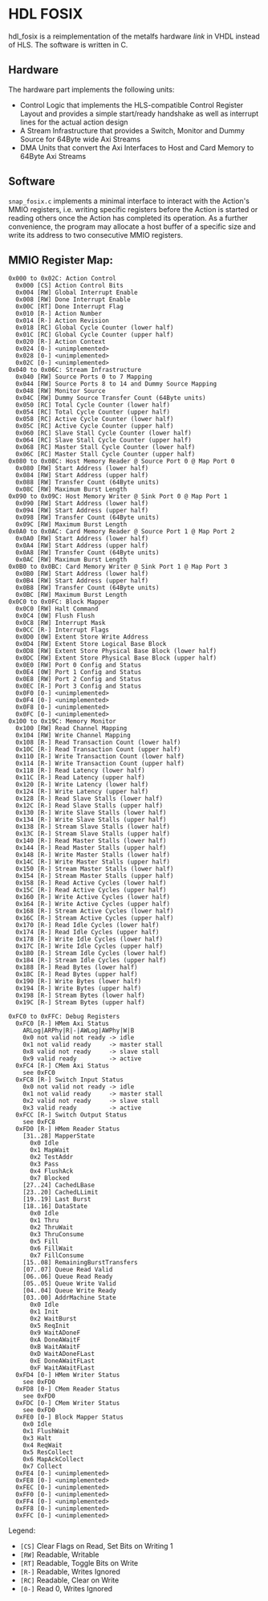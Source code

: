 # HDL FOSIX

hdl_fosix is a reimplementation of the metalfs hardware *link* in VHDL instead of HLS. The software is written in C.

## Hardware
The hardware part implements the following units:
 * Control Logic that implements the HLS-compatible Control Register Layout and provides a simple start/ready handshake as well as interrupt lines for the actual action design
 * A Stream Infrastructure that provides a Switch, Monitor and Dummy Source for 64Byte wide Axi Streams
 * DMA Units that convert the Axi Interfaces to Host and Card Memory to 64Byte Axi Streams

## Software 
 `snap_fosix.c` implements a minimal interface to interact with the Action's MMIO registers, i.e. writing specific registers before the Action is started or reading others once the Action has completed its operation. As a further convenience, the program may allocate a host buffer of a specific size and write its address to two consecutive MMIO registers.

## MMIO Register Map:
```
0x000 to 0x02C: Action Control
  0x000 [CS] Action Control Bits
  0x004 [RW] Global Interrupt Enable
  0x008 [RW] Done Interrupt Enable
  0x00C [RT] Done Interrupt Flag
  0x010 [R-] Action Number
  0x014 [R-] Action Revision
  0x018 [RC] Global Cycle Counter (lower half)
  0x01C [RC] Global Cycle Counter (upper half)
  0x020 [R-] Action Context
  0x024 [0-] <unimplemented>
  0x028 [0-] <unimplemented>
  0x02C [0-] <unimplemented>
0x040 to 0x06C: Stream Infrastructure
  0x040 [RW] Source Ports 0 to 7 Mapping
  0x044 [RW] Source Ports 8 to 14 and Dummy Source Mapping
  0x048 [RW] Monitor Source
  0x04C [RW] Dummy Source Transfer Count (64Byte units)
  0x050 [RC] Total Cycle Counter (lower half)
  0x054 [RC] Total Cycle Counter (upper half)
  0x058 [RC] Active Cycle Counter (lower half)
  0x05C [RC] Active Cycle Counter (upper half)
  0x060 [RC] Slave Stall Cycle Counter (lower half)
  0x064 [RC] Slave Stall Cycle Counter (upper half)
  0x068 [RC] Master Stall Cycle Counter (lower half)
  0x06C [RC] Master Stall Cycle Counter (upper half)
0x080 to 0x08C: Host Memory Reader @ Source Port 0 @ Map Port 0
  0x080 [RW] Start Address (lower half)
  0x084 [RW] Start Address (upper half)
  0x088 [RW] Transfer Count (64Byte units)
  0x08C [RW] Maximum Burst Length
0x090 to 0x09C: Host Memory Writer @ Sink Port 0 @ Map Port 1
  0x090 [RW] Start Address (lower half)
  0x094 [RW] Start Address (upper half)
  0x098 [RW] Transfer Count (64Byte units)
  0x09C [RW] Maximum Burst Length
0x0A0 to 0x0AC: Card Memory Reader @ Source Port 1 @ Map Port 2
  0x0A0 [RW] Start Address (lower half)
  0x0A4 [RW] Start Address (upper half)
  0x0A8 [RW] Transfer Count (64Byte units)
  0x0AC [RW] Maximum Burst Length
0x0B0 to 0x0BC: Card Memory Writer @ Sink Port 1 @ Map Port 3
  0x0B0 [RW] Start Address (lower half)
  0x0B4 [RW] Start Address (upper half)
  0x0B8 [RW] Transfer Count (64Byte units)
  0x0BC [RW] Maximum Burst Length
0x0C0 to 0x0FC: Block Mapper
  0x0C0 [RW] Halt Command
  0x0C4 [0W] Flush Flush
  0x0C8 [RW] Interrupt Mask
  0x0CC [R-] Interrupt Flags
  0x0D0 [0W] Extent Store Write Address
  0x0D4 [RW] Extent Store Logical Base Block
  0x0D8 [RW] Extent Store Physical Base Block (lower half)
  0x0DC [RW] Extent Store Physical Base Block (upper half)
  0x0E0 [RW] Port 0 Config and Status
  0x0E4 [0W] Port 1 Config and Status
  0x0E8 [RW] Port 2 Config and Status
  0x0EC [R-] Port 3 Config and Status
  0x0F0 [0-] <unimplemented>
  0x0F4 [0-] <unimplemented>
  0x0F8 [0-] <unimplemented>
  0x0FC [0-] <unimplemented>
0x100 to 0x19C: Memory Monitor
  0x100 [RW] Read Channel Mapping
  0x104 [RW] Write Channel Mapping
  0x108 [R-] Read Transaction Count (lower half)
  0x10C [R-] Read Transaction Count (upper half)
  0x110 [R-] Write Transaction Count (lower half)
  0x114 [R-] Write Transaction Count (upper half)
  0x118 [R-] Read Latency (lower half)
  0x11C [R-] Read Latency (upper half)
  0x120 [R-] Write Latency (lower half)
  0x124 [R-] Write Latency (upper half)
  0x128 [R-] Read Slave Stalls (lower half)
  0x12C [R-] Read Slave Stalls (upper half)
  0x130 [R-] Write Slave Stalls (lower half)
  0x134 [R-] Write Slave Stalls (upper half)
  0x138 [R-] Stream Slave Stalls (lower half)
  0x13C [R-] Stream Slave Stalls (upper half)
  0x140 [R-] Read Master Stalls (lower half)
  0x144 [R-] Read Master Stalls (upper half)
  0x148 [R-] Write Master Stalls (lower half)
  0x14C [R-] Write Master Stalls (upper half)
  0x150 [R-] Stream Master Stalls (lower half)
  0x154 [R-] Stream Master Stalls (upper half)
  0x158 [R-] Read Active Cycles (lower half)
  0x15C [R-] Read Active Cycles (upper half)
  0x160 [R-] Write Active Cycles (lower half)
  0x164 [R-] Write Active Cycles (upper half)
  0x168 [R-] Stream Active Cycles (lower half)
  0x16C [R-] Stream Active Cycles (upper half)
  0x170 [R-] Read Idle Cycles (lower half)
  0x174 [R-] Read Idle Cycles (upper half)
  0x178 [R-] Write Idle Cycles (lower half)
  0x17C [R-] Write Idle Cycles (upper half)
  0x180 [R-] Stream Idle Cycles (lower half)
  0x184 [R-] Stream Idle Cycles (upper half)
  0x188 [R-] Read Bytes (lower half)
  0x18C [R-] Read Bytes (upper half)
  0x190 [R-] Write Bytes (lower half)
  0x194 [R-] Write Bytes (upper half)
  0x198 [R-] Stream Bytes (lower half)
  0x19C [R-] Stream Bytes (upper half)

0xFC0 to 0xFFC: Debug Registers
  0xFC0 [R-] HMem Axi Status
    ARLog|ARPhy|R|-|AWLog|AWPhy|W|B
    0x0 not valid not ready -> idle
    0x1 not valid ready     -> master stall
    0x8 valid not ready     -> slave stall
    0x9 valid ready         -> active
  0xFC4 [R-] CMem Axi Status
    see 0xFC0
  0xFC8 [R-] Switch Input Status
    0x0 not valid not ready -> idle
    0x1 not valid ready     -> master stall
    0x2 valid not ready     -> slave stall
    0x3 valid ready         -> active
  0xFCC [R-] Switch Output Status
    see 0xFC8
  0xFD0 [R-] HMem Reader Status
    [31..28] MapperState
      0x0 Idle
      0x1 MapWait
      0x2 TestAddr
      0x3 Pass
      0x4 FlushAck
      0x7 Blocked
    [27..24] CachedLBase
    [23..20] CachedLLimit
    [19..19] Last Burst
    [18..16] DataState
      0x0 Idle
      0x1 Thru
      0x2 ThruWait
      0x3 ThruConsume
      0x5 Fill
      0x6 FillWait
      0x7 FillConsume
    [15..08] RemainingBurstTransfers
    [07..07] Queue Read Valid
    [06..06] Queue Read Ready
    [05..05] Queue Write Valid
    [04..04] Queue Write Ready
    [03..00] AddrMachine State
      0x0 Idle
      0x1 Init
      0x2 WaitBurst
      0x5 ReqInit
      0x9 WaitADoneF
      0xA DoneAWaitF
      0xB WaitAWaitF
      0xD WaitADoneFLast
      0xE DoneAWaitFLast
      0xF WaitAWaitFLast
  0xFD4 [0-] HMem Writer Status
    see 0xFD0
  0xFD8 [0-] CMem Reader Status
    see 0xFD0
  0xFDC [0-] CMem Writer Status
    see 0xFD0
  0xFE0 [0-] Block Mapper Status
    0x0 Idle
    0x1 FlushWait
    0x3 Halt
    0x4 ReqWait
    0x5 ResCollect
    0x6 MapAckCollect
    0x7 Collect
  0xFE4 [0-] <unimplemented>
  0xFE8 [0-] <unimplemented>
  0xFEC [0-] <unimplemented>
  0xFF0 [0-] <unimplemented>
  0xFF4 [0-] <unimplemented>
  0xFF8 [0-] <unimplemented>
  0xFFC [0-] <unimplemented>
```
Legend:

 * `[CS]` Clear Flags on Read, Set Bits on Writing 1 
 * `[RW]` Readable, Writable
 * `[RT]` Readable, Toggle Bits on Write
 * `[R-]` Readable, Writes Ignored
 * `[RC]` Readable, Clear on Write
 * `[0-]` Read 0, Writes Ignored

